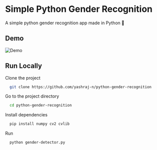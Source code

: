 
# Simple Python Gender Recognition

A simple python gender recognition app made in Python 🐍



## Demo

![Demo](https://cosi.is-inside.me/wfGeDzEn.gif)


## Run Locally

Clone the project

```bash
  git clone https://github.com/yashraj-n/python-gender-recognition
```

Go to the project directory

```bash
  cd python-gender-recognition
```

Install dependencies

```bash
  pip install numpy cv2 cvlib
```

Run

```bash
  python gender-detector.py
```

